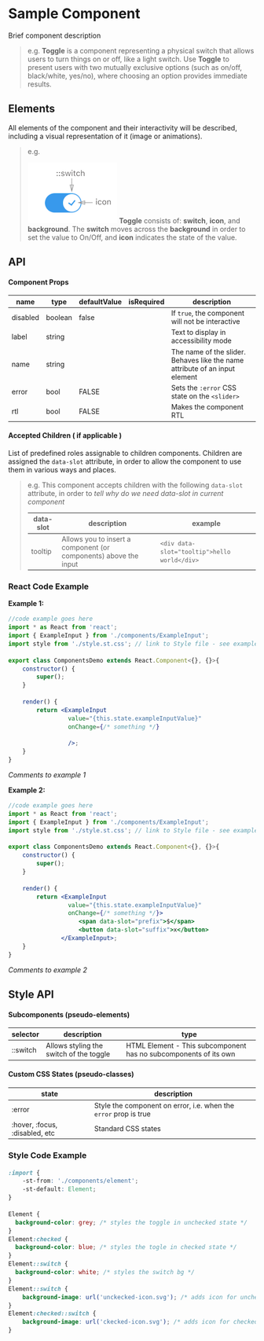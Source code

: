 # Sample Component

Brief component description

> e.g.
> **Toggle** is a component representing a physical switch that allows users to turn things on or off, like a light switch. Use **Toggle** to present users with two mutually exclusive options (such as on/off, black/white, yes/no), where choosing an option provides immediate results.



## Elements

All elements of the component and their interactivity will be described, including a visual representation of it (image or animations).

> e.g.
>
> ![elements](./assets/elements.png)
> **Toggle** consists of:  **switch**, **icon**, and **background**. The **switch** moves across the **background** in order to set the value to On/Off, and **icon** indicates the state of the value.



## API

#### Component Props

| name     | type    | defaultValue | isRequired | description                              |
| -------- | ------- | ------------ | ---------- | ---------------------------------------- |
| disabled | boolean | false        |            | If `true`, the component will not be interactive |
| label    | string  |              |            | Text to display in accessibility mode    |
| name     | string  |              |            | The name of the slider. Behaves like the name attribute of an input element |
| error    | bool    | FALSE        |            | Sets the `:error` CSS state on the `<slider>` |
| rtl      | bool    | FALSE        |            | Makes the component RTL                  |



#### Accepted Children ( if applicable )

List of predefined roles assignable to children components. Children are assigned the `data-slot` attribute, in order to allow the component to use them in various ways and places.

> e.g.
> This component accepts children with the following `data-slot` attribute, in order to *tell why do we need data-slot in current component*
>
> | data-slot | description                              | example                                  |
> | --------- | ---------------------------------------- | ---------------------------------------- |
> | tooltip   | Allows you to insert a component (or components) above the input | `<div data-slot="tooltip">hello world</div>` |



### React Code Example

**Example 1:**

```jsx
//code example goes here
import * as React from 'react';
import { ExampleInput } from './components/ExampleInput';
import style from './style.st.css'; // link to Style file - see examples of style files below

export class ComponentsDemo extends React.Component<{}, {}>{
    constructor() {
        super();
    }

    render() {
        return <ExampleInput
        		 value="{this.state.exampleInputValue}"
                 onChange={/* something */}

                 />;
    }
}
```

*Comments to example 1*


**Example 2:**

```jsx
//code example goes here	
import * as React from 'react';
import { ExampleInput } from './components/ExampleInput';
import style from './style.st.css'; // link to Style file - see examples of style files below

export class ComponentsDemo extends React.Component<{}, {}>{
    constructor() {
        super();
    }

    render() {
        return <ExampleInput
        		 value="{this.state.exampleInputValue}"
                 onChange={/* something */}>
    				<span data-slot="prefix">$</span>
        			<button data-slot="suffix">x</button>
               </ExampleInput>;
    }
}
```

*Comments to example 2*



## Style API

#### Subcomponents (pseudo-elements)

| selector | description                             | type                                     |
| -------- | --------------------------------------- | ---------------------------------------- |
| ::switch | Allows styling the switch of the toggle | HTML Element - This subcomponent has no subcomponents of its own |



#### Custom CSS States (pseudo-classes)

| state                          | description                              |
| ------------------------------ | ---------------------------------------- |
| :error                         | Style the component on error, i.e. when the `error` prop is true |
| :hover, :focus, :disabled, etc | Standard CSS states                      |



### Style Code Example

```css
:import {
    -st-from: './components/element'; 
    -st-default: Element;
}

Element {
  background-color: grey; /* styles the toggle in unchecked state */
}
Element:checked {
  background-color: blue; /* styles the togle in checked state */
}
Element::switch {
  background-color: white; /* styles the switch bg */
}
Element::switch {
    background-image: url('unckecked-icon.svg'); /* adds icon for unchecked state */
}
Element:checked::switch {
    background-image: url('ckecked-icon.svg'); /* adds icon for checked state */
}
```
